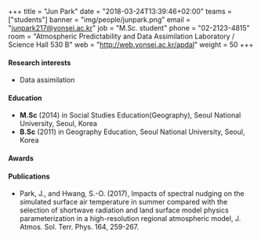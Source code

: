 ﻿+++
title = "Jun Park"
date = "2018-03-24T13:39:46+02:00"
teams = ["students"]
banner = "img/people/junpark.png"
email = "junpark217@yonsei.ac.kr"
job = "M.Sc. student"
phone = "02-2123-4815"
room = "Atmospheric Predictability and Data Assimilation Laboratory / Science Hall 530 B"
web = "http://web.yonsei.ac.kr/apdal"
weight = 50
+++

#### Research interests
+ Data assimilation


#### Education
 + **M.Sc** (2014) in Social Studies Education(Geography), Seoul National University, Seoul, Korea
 + **B.Sc** (2011) in Geography Education, Seoul National University, Seoul, Korea

#### Awards

#### Publications
+ Park, J., and Hwang, S.-O. (2017), Impacts of spectral nudging on the simulated surface air temperature in summer compared with the selection of shortwave radiation and land surface model physics parameterization in a high-resolution regional atmospheric model, J. Atmos. Sol. Terr. Phys. 164, 259-267.
